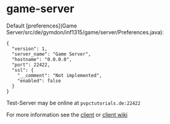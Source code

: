 game-server
===========

Default [preferences](Game Server/src/de/gymdon/inf1315/game/server/Preferences.java):

    {
      "version": 1,
      "server_name": "Game Server",
      "hostname": "0.0.0.0",
      "port": 22422,
      "ssl": {
        "__comment": "Not implemented",
        "enabled": false
      }
    }

Test-Server may be online at `pvpctutorials.de:22422`

For more information see the [client](https://github.com/GymDon-P-Q11Info-13-15/game-client/) or [client wiki](https://github.com/GymDon-P-Q11Info-13-15/game-client/wiki)
